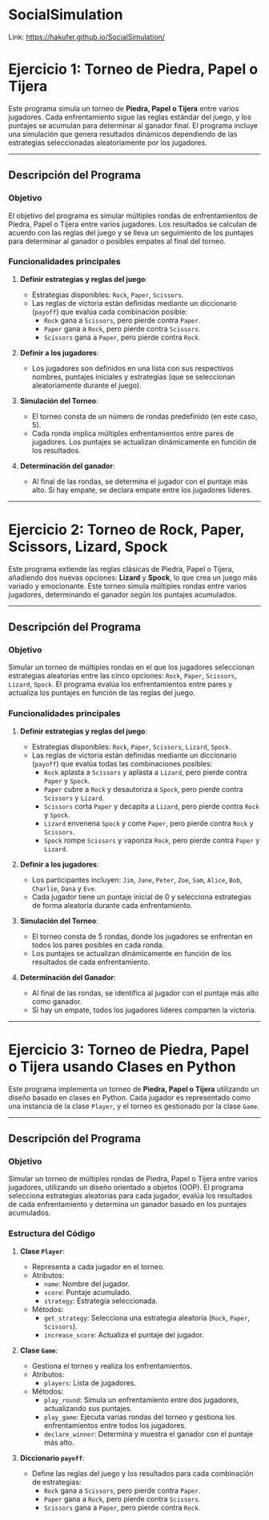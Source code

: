 # SocialSimulation

Link: https://hakufer.github.io/SocialSimulation/

# Ejercicio 1: Torneo de Piedra, Papel o Tijera

Este programa simula un torneo de **Piedra, Papel o Tijera** entre varios jugadores. Cada enfrentamiento sigue las reglas estándar del juego, y los puntajes se acumulan para determinar al ganador final. El programa incluye una simulación que genera resultados dinámicos dependiendo de las estrategias seleccionadas aleatoriamente por los jugadores.

---

## Descripción del Programa

### Objetivo

El objetivo del programa es simular múltiples rondas de enfrentamientos de Piedra, Papel o Tijera entre varios jugadores. Los resultados se calculan de acuerdo con las reglas del juego y se lleva un seguimiento de los puntajes para determinar al ganador o posibles empates al final del torneo.

### Funcionalidades principales

1. **Definir estrategias y reglas del juego**:
   - Estrategias disponibles: `Rock`, `Paper`, `Scissors`.
   - Las reglas de victoria están definidas mediante un diccionario (`payoff`) que evalúa cada combinación posible:
     - `Rock` gana a `Scissors`, pero pierde contra `Paper`.
     - `Paper` gana a `Rock`, pero pierde contra `Scissors`.
     - `Scissors` gana a `Paper`, pero pierde contra `Rock`.

2. **Definir a los jugadores**:
   - Los jugadores son definidos en una lista con sus respectivos nombres, puntajes iniciales y estrategias (que se seleccionan aleatoriamente durante el juego).

3. **Simulación del Torneo**:
   - El torneo consta de un número de rondas predefinido (en este caso, 5).
   - Cada ronda implica múltiples enfrentamientos entre pares de jugadores. Los puntajes se actualizan dinámicamente en función de los resultados.

4. **Determinación del ganador**:
   - Al final de las rondas, se determina el jugador con el puntaje más alto. Si hay empate, se declara empate entre los jugadores líderes.

---
# Ejercicio 2: Torneo de Rock, Paper, Scissors, Lizard, Spock

Este programa extiende las reglas clásicas de Piedra, Papel o Tijera, añadiendo dos nuevas opciones: **Lizard** y **Spock**, lo que crea un juego más variado y emocionante. Este torneo simula múltiples rondas entre varios jugadores, determinando el ganador según los puntajes acumulados.

---

## Descripción del Programa

### Objetivo

Simular un torneo de múltiples rondas en el que los jugadores seleccionan estrategias aleatorias entre las cinco opciones: `Rock`, `Paper`, `Scissors`, `Lizard`, `Spock`. El programa evalúa los enfrentamientos entre pares y actualiza los puntajes en función de las reglas del juego.

### Funcionalidades principales

1. **Definir estrategias y reglas del juego**:
   - Estrategias disponibles: `Rock`, `Paper`, `Scissors`, `Lizard`, `Spock`.
   - Las reglas de victoria están definidas mediante un diccionario (`payoff`) que evalúa todas las combinaciones posibles:
     - `Rock` aplasta a `Scissors` y aplasta a `Lizard`, pero pierde contra `Paper` y `Spock`.
     - `Paper` cubre a `Rock` y desautoriza a `Spock`, pero pierde contra `Scissors` y `Lizard`.
     - `Scissors` corta `Paper` y decapita a `Lizard`, pero pierde contra `Rock` y `Spock`.
     - `Lizard` envenena `Spock` y come `Paper`, pero pierde contra `Rock` y `Scissors`.
     - `Spock` rompe `Scissors` y vaporiza `Rock`, pero pierde contra `Paper` y `Lizard`.

2. **Definir a los jugadores**:
   - Los participantes incluyen: `Jim`, `Jane`, `Peter`, `Zoe`, `Sam`, `Alice`, `Bob`, `Charlie`, `Dana` y `Eve`.
   - Cada jugador tiene un puntaje inicial de 0 y selecciona estrategias de forma aleatoria durante cada enfrentamiento.

3. **Simulación del Torneo**:
   - El torneo consta de 5 rondas, donde los jugadores se enfrentan en todos los pares posibles en cada ronda.
   - Los puntajes se actualizan dinámicamente en función de los resultados de cada enfrentamiento.

4. **Determinación del Ganador**:
   - Al final de las rondas, se identifica al jugador con el puntaje más alto como ganador.
   - Si hay un empate, todos los jugadores líderes comparten la victoria.

---

# Ejercicio 3: Torneo de Piedra, Papel o Tijera usando Clases en Python

Este programa implementa un torneo de **Piedra, Papel o Tijera** utilizando un diseño basado en clases en Python. Cada jugador es representado como una instancia de la clase `Player`, y el torneo es gestionado por la clase `Game`.

---

## Descripción del Programa

### Objetivo

Simular un torneo de múltiples rondas de Piedra, Papel o Tijera entre varios jugadores, utilizando un diseño orientado a objetos (OOP). El programa selecciona estrategias aleatorias para cada jugador, evalúa los resultados de cada enfrentamiento y determina un ganador basado en los puntajes acumulados.

### Estructura del Código

1. **Clase `Player`**:
   - Representa a cada jugador en el torneo.
   - Atributos:
     - `name`: Nombre del jugador.
     - `score`: Puntaje acumulado.
     - `strategy`: Estrategia seleccionada.
   - Métodos:
     - `get_strategy`: Selecciona una estrategia aleatoria (`Rock`, `Paper`, `Scissors`).
     - `increase_score`: Actualiza el puntaje del jugador.

2. **Clase `Game`**:
   - Gestiona el torneo y realiza los enfrentamientos.
   - Atributos:
     - `players`: Lista de jugadores.
   - Métodos:
     - `play_round`: Simula un enfrentamiento entre dos jugadores, actualizando sus puntajes.
     - `play_game`: Ejecuta varias rondas del torneo y gestiona los enfrentamientos entre todos los jugadores.
     - `declare_winner`: Determina y muestra el ganador con el puntaje más alto.

3. **Diccionario `payoff`**:
   - Define las reglas del juego y los resultados para cada combinación de estrategias:
     - `Rock` gana a `Scissors`, pero pierde contra `Paper`.
     - `Paper` gana a `Rock`, pero pierde contra `Scissors`.
     - `Scissors` gana a `Paper`, pero pierde contra `Rock`.
